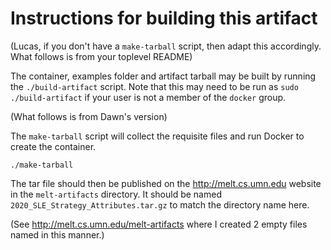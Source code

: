 # Instructions for building this artifact

(Lucas, if you don't have a ``make-tarball`` script, then adapt this
accordingly. What follows is from your toplevel README)

The container, examples folder and artifact tarball may be built by running the `./build-artifact` script.
Note that this may need to be run as `sudo ./build-artifact` if your user is not a member of the `docker` group.


(What follows is from Dawn's version)

The ``make-tarball`` script will collect the requisite files and run
Docker to create the container.
```
./make-tarball
```

The tar file should then be published on the http://melt.cs.umn.edu
website in the ``melt-artifacts`` directory.  It should be named
``2020_SLE_Strategy_Attributes.tar.gz`` to match the directory name
here.

(See http://melt.cs.umn.edu/melt-artifacts where I created 2 empty
files named in this manner.)
